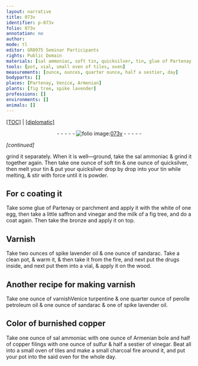 ```yaml
---
layout: narrative
title: 073v
identifier: p-073v
folio: 073v
annotation: no
author:
mode: tl
editor: GR8975 Seminar Participants
rights: Public Domain
materials: [sal ammoniac, soft tin, quicksilver, tin, glue of Partenay or parchment, white of one egg, saffron, vinegar, milk of a fig tree, bronze, Varnish, spike lavender oil, sandarac, drugs, wood, varnish, varnishVenice turpentine, perolle petroleum oil, spike lavender oil., Armenian bole, copper filings, sulfur, charcoal]
tools: [pot, vial, small oven of tiles, oven]
measurements: [ounce, ounces, quarter ounce, half a sestier, day]
bodyparts: []
places: [Partenay, Venice, Armenian]
plants: [fig tree, spike lavender]
professions: []
environments: []
animals: []
---
```


<p><a href="{{ site.baseurl }}/translation/">[TOC]</a> | <a href="{{ site.baseurl }}/texts/p-073v_tc/" target="_blank">[diplomatic]</a></p><div class="folio" align="center">- - - - - <a href="http://gallica.bnf.fr/ark:/12148/btv1b10500001g/f152.image" target="_blank"><img src="https://cu-mkp.github.io/2017-workshop-edition/assets/photo-icon.png" alt="folio image: " style="display:inline-block; margin-bottom:-3px;"/>073v</a> - - - - - </div>  
 
*[continued]*
  
grind it separately. When it is well—ground, take the <span class="m">sal ammoniac</span> & grind it together again. Then take one <span class="ms">ounce</span> of <span class="m">soft tin</span> & one <span class="ms">ounce</span> of <span class="m">quicksilver</span>, then melt your <span class="m">tin</span> & put your <span class="m">quicksilver</span> drop by drop into your <span class="m">tin</span> while melting, & stir with force until it is powder.
 
 
  

## For <span class="del">c</span> coating it

 
Take some <span class="m">glue of <span class="pl">Partenay</span> <span class="add">or parchment</span></span> and apply it with the <span class="m">white of one egg</span>, then take a little <span class="m">saffron</span> and <span class="m">vinegar</span> and the <span class="m">milk of a <span class="pa">fig tree</span></span>, and do a coat again. Then take the <span class="m">bronze</span> and apply it on top.
 
 
  

## <span class="m">Varnish</span>

 
Take two <span class="ms">ounces</span> of <span class="m"><span class="pa">spike lavender</span> oil</span> & one <span class="ms">ounce</span> of <span class="m">sandarac</span>. Take a clean <span class="tl">pot</span>, & warm it, & then take it from the fire, and next put the <span class="m">drugs</span> inside, and next put them into a <span class="tl">vial</span>, & apply it on the <span class="m">wood</span>.
 
 
  

## Another recipe for making <span class="m">varnish</span>

 
Take one <span class="ms">ounce</span> of <span class="m"><span class="del">varnish</span><span class="pl">Venice</span> turpentine</span> & one <span class="ms">quarter ounce</span> of <span class="m"><span class="del">perolle</span> <span class="add">petroleum</span> oil</span> & one <span class="ms">ounce</span> of <span class="m">sandarac</span> & one of <span class="m"><span class="pa">spike lavender</span> oil.</span>
 
 
  

## Color of burnished copper

 
Take one <span class="ms">ounce</span> of <span class="m">sal ammoniac</span> with one <span class="ms">ounce</span> of <span class="m"><span class="pl">Armenian</span> bole</span> and half of <span class="m">copper filings</span> with one <span class="ms">ounce</span> of <span class="m">sulfur</span> & <span class="ms">half a sestier</span> of <span class="m">vinegar</span>. Beat all into a <span class="tl">small oven of tiles</span> and make a small <span class="m">charcoal</span> fire around it, and put your <span class="tl">pot</span> into the said <span class="tl">oven</span> for the whole <span class="ms"><span class="tmp">day</span></span>.
 
